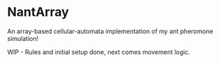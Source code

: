 # NantArray

An array-based cellular-automata implementation of my ant pheromone simulation!

WIP - Rules and initial setup done, next comes movement logic.
